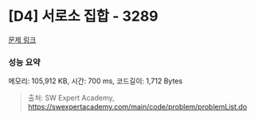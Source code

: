# [D4] 서로소 집합 - 3289 

[문제 링크](https://swexpertacademy.com/main/code/problem/problemDetail.do?contestProbId=AWBJKA6qr2oDFAWr) 

### 성능 요약

메모리: 105,912 KB, 시간: 700 ms, 코드길이: 1,712 Bytes



> 출처: SW Expert Academy, https://swexpertacademy.com/main/code/problem/problemList.do